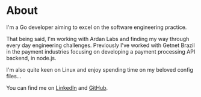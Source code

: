 # About

I'm a Go developer aiming to excel on the software engineering practice.

That being said, I'm working with Ardan Labs and finding my way through every day engineering challenges. Previously I've worked with Getnet Brazil in the payment industries focusing on developing a payment processing API backend, in node.js.

I'm also quite keen on Linux and enjoy spending time on my beloved config files...

You can find me on [LinkedIn](https://www.linkedin.com/in/c%C3%A9sar-car%C3%A1-36102a178/) and [GitHub](https://github.com/cesarFuhr).
